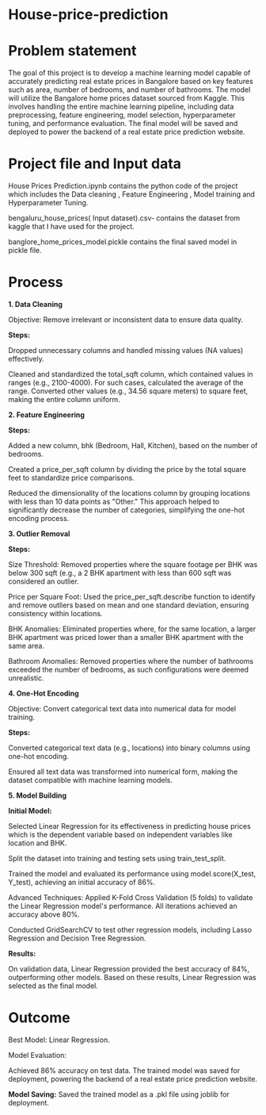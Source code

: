 # House-price-prediction

# Problem statement 
The goal of this project is to develop a machine learning model capable of accurately predicting real estate prices in Bangalore based on key features such as area, number of bedrooms, and number of bathrooms. The model will utilize the Bangalore home prices dataset sourced from Kaggle. This involves handling the entire machine learning pipeline, including data preprocessing, feature engineering, model selection, hyperparameter tuning, and performance evaluation. The final model will be saved and deployed to power the backend of a real estate price prediction website.


# Project file and Input data
House Prices Prediction.ipynb contains the python code of the project which includes the Data cleaning , Feature Engineering , Model training and Hyperparameter Tuning.

bengaluru_house_prices( Input dataset).csv- contains the dataset from kaggle that I have used for the project.

banglore_home_prices_model.pickle contains the final saved model in pickle file.

# Process

**1. Data Cleaning**

Objective: Remove irrelevant or inconsistent data to ensure data quality.

**Steps:**

Dropped unnecessary columns and handled missing values (NA values) effectively.

Cleaned and standardized the total_sqft column, which contained values in ranges (e.g., 2100-4000). For such cases, calculated the average of the range. Converted other values (e.g., 34.56 square meters) to square feet, making the entire column uniform.

**2. Feature Engineering**

**Steps:**

Added a new column, bhk (Bedroom, Hall, Kitchen), based on the number of bedrooms.

Created a price_per_sqft column by dividing the price by the total square feet to standardize price comparisons.

Reduced the dimensionality of the locations column by grouping locations with less than 10 data points as "Other." This approach helped to significantly decrease the number of categories, simplifying the one-hot encoding process.

**3. Outlier Removal**

**Steps:**

Size Threshold: Removed properties where the square footage per BHK was below 300 sqft (e.g., a 2 BHK apartment with less than 600 sqft was considered an outlier.

Price per Square Foot: Used the price_per_sqft.describe function to identify and remove outliers based on mean and one standard deviation, ensuring consistency within locations.

BHK Anomalies: Eliminated properties where, for the same location, a larger BHK apartment was priced lower than a smaller BHK apartment with the same area.

Bathroom Anomalies: Removed properties where the number of bathrooms exceeded the number of bedrooms, as such configurations were deemed unrealistic.

**4. One-Hot Encoding**

Objective: Convert categorical text data into numerical data for model training.

**Steps:**

Converted categorical text data (e.g., locations) into binary columns using one-hot encoding.

Ensured all text data was transformed into numerical form, making the dataset compatible with machine learning models.

**5. Model Building**

**Initial Model:**

Selected Linear Regression for its effectiveness in predicting house prices which is the dependent variable based on independent variables like location and BHK.

Split the dataset into training and testing sets using train_test_split.

Trained the model and evaluated its performance using model.score(X_test, Y_test), achieving an initial accuracy of 86%.

Advanced Techniques:
Applied K-Fold Cross Validation (5 folds) to validate the Linear Regression model's performance. All iterations achieved an accuracy above 80%.

Conducted GridSearchCV to test other regression models, including Lasso Regression and Decision Tree Regression.

**Results:**

On validation data, Linear Regression provided the best accuracy of 84%, outperforming other models.
Based on these results, Linear Regression was selected as the final model.

# Outcome
Best Model: Linear Regression.

Model Evaluation:

Achieved 86% accuracy on test data.
The trained model was saved for deployment, powering the backend of a real estate price prediction website.

**Model Saving:**
Saved the trained model as a .pkl file using joblib for deployment.
